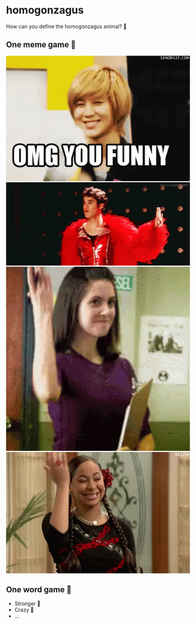# homogonzagus

How can you define the homogonzagus animal? 🤔



## One meme game 🚀

<!-- ![1](https://github.com/rimiti/homogonzagus/blob/master/img/1.gif) -->
<img src="https://github.com/rimiti/homogonzagus/blob/master/img/1.gif" width="550">

<!-- ![2](https://github.com/rimiti/homogonzagus/blob/master/img/2.gif) -->
<img src="https://github.com/rimiti/homogonzagus/blob/master/img/2.gif" width="550">

<!-- ![3](https://github.com/rimiti/homogonzagus/blob/master/img/3.gif) -->
<img src="https://github.com/rimiti/homogonzagus/blob/master/img/3.gif" width="550">

<!-- ![4](https://github.com/rimiti/homogonzagus/blob/master/img/4.gif) -->
<img src="https://github.com/rimiti/homogonzagus/blob/master/img/4.gif" width="550">



## One word game 🚀 

- Stronger 💪
- Crazy 🤪
- ... 
